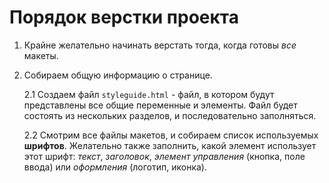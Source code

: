# Порядок верстки проекта

1. Крайне желательно начинать верстать тогда, когда готовы _все_ макеты.

2. Собираем общую информацию о странице.

	2.1 Создаем файл `styleguide.html` - файл, в котором будут представлены все общие переменные и элементы. Файл будет состоять из нескольких разделов, и последовательно заполняться.

	2.2 Смотрим все файлы макетов, и собираем список используемых __шрифтов__. Желательно также заполнить, какой элемент использует этот шрифт: _текст_, _заголовок_, _элемент управления_ (кнопка, поле ввода) или _оформления_ (логотип, иконка).